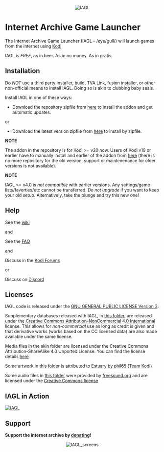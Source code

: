 <meta name="robots" content="noindex, nofollow">

<p align="center">
  <img style="max-width:50vw" src="https://repository-images.githubusercontent.com/129450529/0dcca600-7a9a-11eb-8892-f50d5ccd601c" alt="IAGL"/>
</p>


Internet Archive Game Launcher
==========================

The Internet Archive Game Launcher (IAGL - /eye/gull/) will launch games from the internet using [Kodi](http://kodi.tv)

IAGL is *FREE*, as in beer. As in no money. As in gratis.


Installation
-------------

Do *NOT* use a third party installer, build, TVA Link, fusion installer, or other non-official means to install IAGL.  Doing so is akin to clubbing baby seals.

Install IAGL in one of these ways:

- Download the repository zipfile from [here](https://github.com/zach-morris/repository.zachmorris/raw/master/repository.zachmorris/repository.zachmorris-1.0.4.zip) to install the addon and get automatic updates.

or

- Download the latest version zipfile from [here](https://github.com/zach-morris/repository.zachmorris/tree/master/plugin.program.iagl) to install by zipfile.

**NOTE**

The addon in the repository is for Kodi >= v20 now.
Users of Kodi v19 or earlier have to manually install and earlier of the addon from [here](https://github.com/zach-morris/repository.zachmorris/tree/master/plugin.program.iagl) (there is no more repository for the old version, support or maintenenance for older versions is not available).


**NOTE**


IAGL >= v4.0 is *not compatible* with earlier versions.  Any settings/game lists/favorties/etc cannot be transferred.  _Do not upgrade_ if you want to keep your old setup.  Alternatively, take the plunge and try this new one!

Help
-------------

See the [wiki](https://github.com/zach-morris/plugin.program.iagl/wiki)

and

See the [FAQ](https://github.com/zach-morris/plugin.program.iagl/wiki/4.--FAQ)

and

Discuss in the [Kodi Forums](https://forum.kodi.tv/showthread.php?tid=332966)

or 

Discuss on [Discord](https://discord.gg/DyxADcp)



Licenses
-------------

IAGL code is released under the [GNU GENERAL PUBLIC LICENSE Version 3](https://www.gnu.org/licenses/gpl-3.0.en.html).

Supplementary databases released with IAGL, in [this folder](https://github.com/zach-morris/plugin.program.iagl/tree/main/resources/data/), are released under the [Creative Commons Attribution-NonCommercial 4.0 International](https://creativecommons.org/licenses/by-sa/4.0/) license. This allows for *non-commercial* use as long as credit is given and that derivative works (works based on the CC licensed data) are also made available under the same license.

Media files in the skin folder are licensed under the Creative Commons Attribution-ShareAlike 4.0 Unported License.  You can find the license details [here](http://creativecommons.org/licenses/by-sa/4.0/)

Some artwork in [this folder](https://github.com/zach-morris/plugin.program.iagl/tree/main/resources/skins/Default/media) is attributed to [Estuary by phil65 (Team Kodi)](https://github.com/phil65/skin.estuary)

Some audio files in [this folder](https://github.com/zach-morris/plugin.program.iagl/tree/main/resources/skins/Default/media) were provided by [freesound.org](https://freesound.org/help/about/) and are licensed under the [Creative Commons license](http://creativecommons.org)


IAGL in Action
-------------------

[![IAGL](https://i.imgur.com/rHgDFw1.gif)](https://www.youtube.com/watch?v=jUIbVqd_iTE)


Support
-------------------

**Support the internet archive by [donating](https://archive.org/donate/)!**


<p align="center">
  <img style="max-width:25vw" src="https://i.imgur.com/2JEHlLY.png" alt="IAGL_screens"/>
</p>

